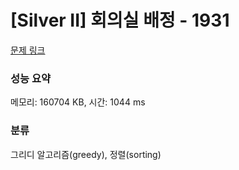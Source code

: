 # [Silver II] 회의실 배정 - 1931 

[문제 링크](https://www.acmicpc.net/problem/1931) 

### 성능 요약

메모리: 160704 KB, 시간: 1044 ms

### 분류

그리디 알고리즘(greedy), 정렬(sorting)

